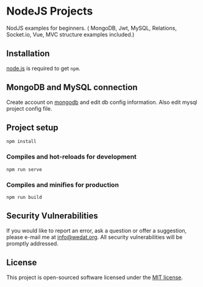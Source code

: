 # NodeJS Projects
 NodJS examples for beginners. ( MongoDB, Jwt, MySQL, Relations, Socket.io, Vue, MVC structure examples included.)

## Installation
[node.js](http://nodejs.org/download/) is required to get ``npm``.


## MongoDB and MySQL connection
Create account on [mongodb](https://www.mongodb.com/cloud/atlas/signup/) and edit db config information.
Also edit mysql project config file.


## Project setup
```
npm install
```

### Compiles and hot-reloads for development
```
npm run serve
```

### Compiles and minifies for production
```
npm run build
```

## Security Vulnerabilities

If you would like to report an error, ask a question or offer a suggestion, please e-mail me at [info@wedat.org](info@wedat.org). All security vulnerabilities will be promptly addressed.

## License

This project is open-sourced software licensed under the [MIT license](https://opensource.org/licenses/MIT).
